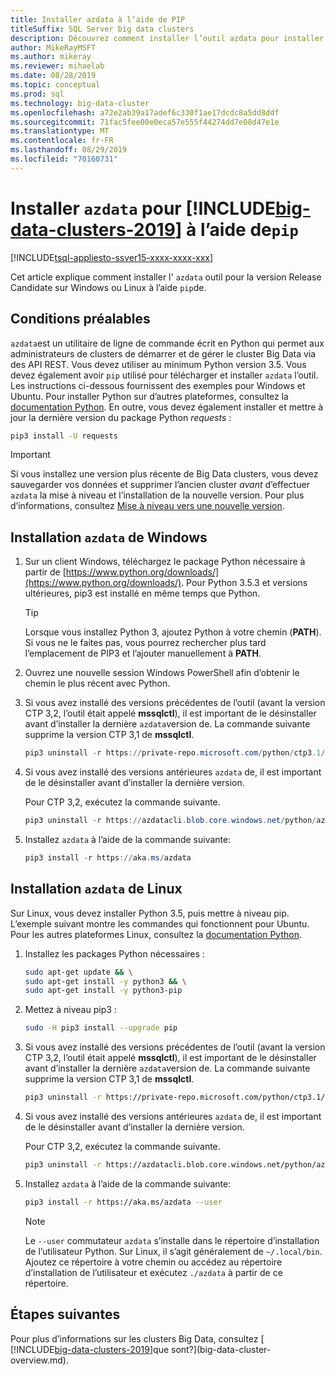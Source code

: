 ```yaml
---
title: Installer azdata à l’aide de PIP
titleSuffix: SQL Server big data clusters
description: Découvrez comment installer l’outil azdata pour installer et gérer [!INCLUDE[big-data-clusters-2019](../includes/ssbigdataclusters-ver15.md)] (version préliminaire) avec PIP.
author: MikeRayMSFT
ms.author: mikeray
ms.reviewer: mihaelab
ms.date: 08/28/2019
ms.topic: conceptual
ms.prod: sql
ms.technology: big-data-cluster
ms.openlocfilehash: a72e2ab39a17adef6c330f1ae17dcdc8a5dd8ddf
ms.sourcegitcommit: 71fac5fee00e0eca57e555f44274dd7e08d47e1e
ms.translationtype: MT
ms.contentlocale: fr-FR
ms.lasthandoff: 08/29/2019
ms.locfileid: "70160731"
---
```

# <a name="install-azdata-for-includebig-data-clusters-2019includesssbigdataclusters-ss-novermd-using-pip"></a>Installer `azdata` pour [!INCLUDE[big-data-clusters-2019](../includes/ssbigdataclusters-ss-nover.md)] à l’aide de`pip`

[!INCLUDE[tsql-appliesto-ssver15-xxxx-xxxx-xxx](../includes/tsql-appliesto-ssver15-xxxx-xxxx-xxx.md)]

Cet article explique comment installer l' `azdata` outil pour la version Release Candidate sur Windows ou Linux à l’aide `pip`de.

## <a id="prerequisites"></a> Conditions préalables

`azdata`est un utilitaire de ligne de commande écrit en Python qui permet aux administrateurs de clusters de démarrer et de gérer le cluster Big Data via des API REST. Vous devez utiliser au minimum Python version 3.5. Vous devez également avoir `pip` utilisé pour télécharger et installer `azdata` l’outil. Les instructions ci-dessous fournissent des exemples pour Windows et Ubuntu. Pour installer Python sur d’autres plateformes, consultez la [documentation Python](https://wiki.python.org/moin/BeginnersGuide/Download).
En outre, vous devez également installer et mettre à jour la dernière version du package Python *requests* :
```bash
pip3 install -U requests
```

> [!IMPORTANT]
> Si vous installez une version plus récente de Big Data clusters, vous devez sauvegarder vos données et supprimer l’ancien cluster *avant* d’effectuer `azdata` la mise à niveau et l’installation de la nouvelle version. Pour plus d’informations, consultez [Mise à niveau vers une nouvelle version](deployment-upgrade.md).

## <a id="windows"></a>Installation `azdata` de Windows

1. Sur un client Windows, téléchargez le package Python nécessaire à partir de [https://www.python.org/downloads/](https://www.python.org/downloads/). Pour Python 3.5.3 et versions ultérieures, pip3 est installé en même temps que Python. 

   > [!TIP] 
   > Lorsque vous installez Python 3, ajoutez Python à votre chemin (**PATH**). Si vous ne le faites pas, vous pourrez rechercher plus tard l’emplacement de PIP3 et l’ajouter manuellement à **PATH**.

1. Ouvrez une nouvelle session Windows PowerShell afin d’obtenir le chemin le plus récent avec Python.

1. Si vous avez installé des versions précédentes de l’outil (avant la version CTP 3,2, l’outil était appelé **mssqlctl**), il est important de le désinstaller avant d’installer la dernière `azdata`version de. La commande suivante supprime la version CTP 3,1 de **mssqlctl**.

   ```powershell
   pip3 uninstall -r https://private-repo.microsoft.com/python/ctp3.1/mssqlctl/requirements.txt
   ```

1. Si vous avez installé des versions antérieures `azdata` de, il est important de le désinstaller avant d’installer la dernière version.

   Pour CTP 3,2, exécutez la commande suivante.

   ```powershell
   pip3 uninstall -r https://azdatacli.blob.core.windows.net/python/azdata/2019-ctp3.2/requirements.txt
   ```

1. Installez `azdata` à l’aide de la commande suivante:

   ```powershell
   pip3 install -r https://aka.ms/azdata
   ```

## <a id="linux"></a>Installation `azdata` de Linux

Sur Linux, vous devez installer Python 3.5, puis mettre à niveau pip. L’exemple suivant montre les commandes qui fonctionnent pour Ubuntu. Pour les autres plateformes Linux, consultez la [documentation Python](https://wiki.python.org/moin/BeginnersGuide/Download).

1. Installez les packages Python nécessaires :

   ```bash
   sudo apt-get update && \
   sudo apt-get install -y python3 && \
   sudo apt-get install -y python3-pip
   ```

1. Mettez à niveau pip3 :

   ```bash
   sudo -H pip3 install --upgrade pip
   ```

1. Si vous avez installé des versions précédentes de l’outil (avant la version CTP 3,2, l’outil était appelé **mssqlctl**), il est important de le désinstaller avant d’installer la dernière `azdata`version de. La commande suivante supprime la version CTP 3,1 de **mssqlctl**.

   ```bash
   pip3 uninstall -r https://private-repo.microsoft.com/python/ctp3.1/mssqlctl/requirements.txt
   ```

1. Si vous avez installé des versions antérieures `azdata` de, il est important de le désinstaller avant d’installer la dernière version.

   Pour CTP 3,2, exécutez la commande suivante.

   ```bash
   pip3 uninstall -r https://azdatacli.blob.core.windows.net/python/azdata/2019-ctp3.2/requirements.txt
   ```

1. Installez `azdata` à l’aide de la commande suivante:

   ```bash
   pip3 install -r https://aka.ms/azdata --user
   ```

   > [!NOTE]
   > Le `--user` commutateur `azdata` s’installe dans le répertoire d’installation de l’utilisateur Python. Sur Linux, il s’agit généralement de `~/.local/bin`. Ajoutez ce répertoire à votre chemin ou accédez au répertoire d’installation de l’utilisateur et exécutez `./azdata` à partir de ce répertoire.

## <a name="next-steps"></a>Étapes suivantes

Pour plus d’informations sur les clusters Big Data, consultez [ [!INCLUDE[big-data-clusters-2019](../includes/ssbigdataclusters-ver15.md)]que sont?](big-data-cluster-overview.md).
